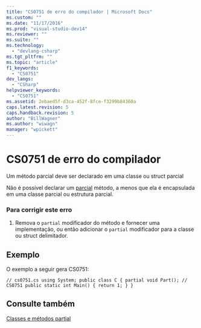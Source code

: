 ```yaml
---
title: "CS0751 de erro do compilador | Microsoft Docs"
ms.custom: ""
ms.date: "11/17/2016"
ms.prod: "visual-studio-dev14"
ms.reviewer: ""
ms.suite: ""
ms.technology: 
  - "devlang-csharp"
ms.tgt_pltfrm: ""
ms.topic: "article"
f1_keywords: 
  - "CS0751"
dev_langs: 
  - "CSharp"
helpviewer_keywords: 
  - "CS0751"
ms.assetid: 2ebaed5f-d3ca-452f-8fce-f3299b84360a
caps.latest.revision: 5
caps.handback.revision: 5
author: "BillWagner"
ms.author: "wiwagn"
manager: "wpickett"
---
```

# CS0751 de erro do compilador
Um método parcial deve ser declarado em uma classe ou struct parcial  
  
 Não é possível declarar um [parcial](../../csharp/language-reference/keywords/partial-method.md) método, a menos que ela é encapsulada em uma classe parcial ou estrutura parcial.  
  
### Para corrigir este erro  
  
1.  Remova o `partial` modificador do método e fornecer uma implementação, ou então adicionar o `partial` modificador para a classe ou struct delimitador.  
  
## Exemplo  
 O exemplo a seguir gera CS0751:  
  
```  
// cs0751.cs using System; public class C { partial void Part(); // CS0751 public static int Main() { return 1; } }  
```  
  
## Consulte também  
 [Classes e métodos partial](../../csharp/programming-guide/classes-and-structs/partial-classes-and-methods.md)